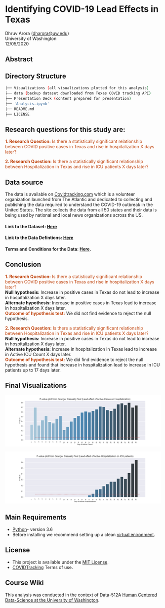 # Identifying COVID-19 Lead Effects in Texas
Dhruv Arora (dharora@uw.edu)  
University of Washington  
12/05/2020

## Abstract

## Directory Structure
```bash
├── Visualizations (all visualizations plotted for this analysis)
├── data (backup dataset downloaded from Texas COVID tracking API)
├── Presentation Deck (content prepared for presentation)
├── 'Analysis.ipynb'
├── README.md
├── LICENSE

```

## Research questions for this study are:
<font color='#C24914'>**1. Research Question:** Is there a statistically significant relationship between COVID positive cases in Texas and rise in hospitalization X days later?</font> 

<font color='#C24914'>**2. Research Question:**  Is there a statistically significant relationship between Hospitalization in Texas and rise in ICU patients X days later?</font>


## Data source
The data is available on [Covidtracking.com](https://covidtracking.com/) which is a volunteer organization launched from The Atlantic and dedicated to collecting and publishing the data required to understand the COVID-19 outbreak in the United States. The site collects the data from all 50 states and their data is being used by national and local news organizations across the US.  
#### Link to the Dataset: [Here](https://covidtracking.com/data/api)
#### Link to the Data Defintions: [Here](https://covidtracking.com/about-data/data-definitions)
#### Terms and Conditions for the Data: [Here](https://covidtracking.com/terms-and-conditions). 

## Conclusion
<font color='#C24914'>**1. Research Question:** Is there a statistically significant relationship between COVID positive cases in Texas and rise in hospitalization X days later?</font>  
**Null hypothesis:** Increase in positive cases in Texas do not lead to increase in hospitalization X days later.  
**Alternate hypothesis:** Increase in positive cases in Texas lead to increase in hospitalization X days later.  
<font color='#C24914'>**Outcome of hypothesis test:**</font> We did not find evidence to reject the null hypothesis.  
   
   
<font color='#C24914'>**2. Research Question:**  Is there a statistically significant relationship between Hospitalization in Texas and rise in ICU patients X days later?</font>    
**Null hypothesis:** Increase in positive cases in Texas do not lead to increase in hospitalization X days later.   
**Alternate hypothesis:** Increase in hospitalization in Texas lead to increase in Active ICU Count X days later.  
<font color='#C24914'>**Outcome of hypothesis test:**</font> We did find evidence to reject the null hypothesis and found that increase in hospitalization lead to increase in ICU patients up to 17 days later.  

## Final Visualizations
![P-value plot from Granger Casuality Test to identify lead effect of active COVID cases on hospitalization:](https://github.com/Arora-Dhruv/Identifying-COVID-19-Lead-Effects-in-Texas/blob/main/Visualizations/Granger%20Casuality%20Test-%20Active%20Cases%20on%20hospitalization.png)

![P-value plot from Granger Casuality Test to identify lead effect of hospitalization on ICU Patients:](https://github.com/Arora-Dhruv/Identifying-COVID-19-Lead-Effects-in-Texas/blob/main/Visualizations/Granger%20Casuality%20Test-%20Active%20Hospitalization%20on%20ICU.png)


## Main Requirements
* [Python](https://www.python.org/)- version 3.6
* Before installing we recommend setting up a clean [virtual enironment](https://docs.python.org/3.6/tutorial/venv.html).
  
## License
* This project is available under the [MIT License](https://covidtracking.com/terms-and-conditions/).
* [COVIDTracking](https://covidtracking.com/terms-and-conditions/) Terms of use.

## Course Wiki
This analysis was conducted in the context of Data-512A [Human Centered Data-Science at the University of Washington](https://www.washington.edu/datasciencemasters/course-descriptions/).
